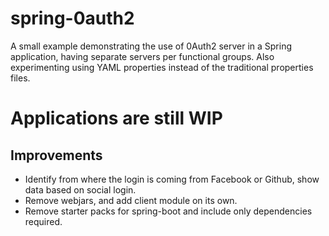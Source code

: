 # spring-0auth2
A small example demonstrating the use of 0Auth2 server in a Spring application, having separate 
servers per functional groups. Also experimenting using YAML properties instead of the
traditional properties files.

# Applications are still WIP

## Improvements ##

* Identify from where the login is coming from Facebook or Github, show data based on social login.
* Remove webjars, and add client module on its own.
* Remove starter packs for spring-boot and include only dependencies required.